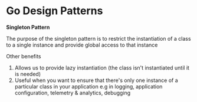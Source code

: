 # Go Design Patterns

****Singleton Pattern****

The purpose of the singleton pattern is to restrict the instantiation of a class to a single instance and provide global
access to that instance

Other benefits

1. Allows us to provide lazy instantiation (the class isn't instantiated until it is needed)
2. Useful when you want to ensure that there's only one instance of a particular class in your application e.g in
   logging, application configuration, telemetry & analytics, debugging